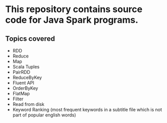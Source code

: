 # This repository contains source code for Java Spark programs.

## Topics covered

- RDD
- Reduce
- Map
- Scala Tuples
- PairRDD
- ReduceByKey
- Fluent API
- OrderByKey
- FlatMap
- Filter
- Read from disk
- Keyword Ranking (most frequent keywords in a subtitle file which is not part of popular english words)